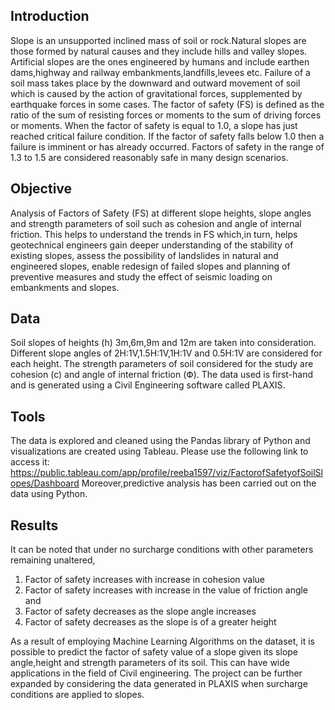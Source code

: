 ## Introduction

Slope is an unsupported inclined mass of soil or rock.Natural slopes are those formed by natural causes and they include hills and valley slopes.
Artificial slopes are the ones engineered by humans and include earthen dams,highway and railway embankments,landfills,levees etc.
Failure of a soil mass takes place by the downward and outward movement of soil which is caused by the action of gravitational forces, supplemented by earthquake forces in some cases. 
The factor of safety (FS)  is defined as the ratio of the sum of resisting forces or moments to the sum of driving forces or moments. When the factor of safety is equal to 1.0, a slope has just reached critical failure condition. If the factor of safety falls below 1.0 then a failure is imminent or has already occurred. Factors of safety in the range of 1.3 to 1.5 are considered reasonably safe in many design scenarios.

## Objective

Analysis of Factors of Safety (FS) at different slope heights, slope angles and strength parameters of soil such as cohesion and angle of internal friction.
This helps to understand the trends in FS which,in turn, helps geotechnical engineers gain deeper understanding of the stability of existing slopes, 
assess the possibility of landslides in natural and engineered slopes, enable redesign of failed slopes and planning of preventive measures and study the effect of seismic loading on embankments and slopes.

## Data

Soil slopes of heights (h) 3m,6m,9m and 12m are taken into consideration.
Different slope angles of 2H:1V,1.5H:1V,1H:1V and 0.5H:1V are considered for each height.
The strength parameters of soil considered for the study are cohesion (c) and angle of internal friction (Փ).
The data used is first-hand and is generated using a Civil Engineering software called PLAXIS.

## Tools

The data is explored and cleaned using the Pandas library of Python and visualizations are created using Tableau. Please use the following link to access it:
https://public.tableau.com/app/profile/reeba1597/viz/FactorofSafetyofSoilSlopes/Dashboard
Moreover,predictive analysis has been carried out on the data using Python.

## Results

It can be noted that under no surcharge conditions with other parameters remaining unaltered,

1.	Factor of safety increases with increase in cohesion value
2.	Factor of safety increases with increase in the value of friction angle and
3.  Factor of safety decreases as the slope angle increases
4.  Factor of safety decreases as the slope is of a greater height

As a result of employing Machine Learning Algorithms on the dataset, it is possible to predict the factor of safety value of a slope given its slope angle,height and strength parameters of its soil. This can have wide applications in the field of Civil engineering. The project can be further expanded by considering the data generated in PLAXIS when surcharge conditions are applied to slopes.
